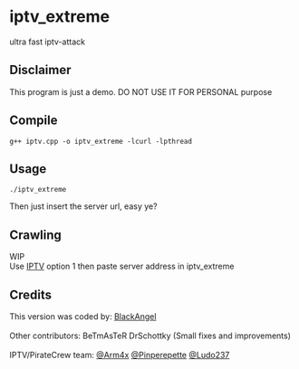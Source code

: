 # iptv_extreme
ultra fast iptv-attack

## Disclaimer
This program is just a demo. DO NOT USE IT FOR PERSONAL purpose

## Compile
```
g++ iptv.cpp -o iptv_extreme -lcurl -lpthread
```

## Usage
```
./iptv_extreme
```
Then just insert the server url, easy ye?

## Crawling
WIP<br>
Use [IPTV](https://github.com/xtronica/IPTV) option 1 then paste server address in iptv_extreme

## Credits
This version was coded by: [BlackAngel](https://phoenix-digital.net)<br><br>
Other contributors: BeTmAsTeR DrSchottky (Small fixes and improvements)<br><br>
IPTV/PirateCrew team: [@Arm4x](https://twitter.com/Arm4x) [@Pinperepette](https://twitter.com/Pinperepette) [@Ludo237](https://twitter.com/Ludo237)

